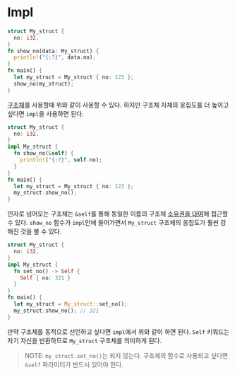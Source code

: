 # Impl

```rs
struct My_struct {
  no: i32,
}
fn show_no(data: My_struct) {
  println!("{:?}", data.no);
}
fn main() {
  let my_struct = My_struct { no: 123 };
  show_no(my_struct);
}
```

[구조체](./structure.md)를 사용할때 위와 같이 사용할 수 있다. 하지만 구조체 자체의 응집도를 더 높이고 싶다면 `impl`을 사용하면 된다.

```rs
struct My_struct {
  no: i32,
}
impl My_struct {
  fn show_no(&self) {
    println!("{:?}", self.no);
  }
}
fn main() {
  let my_struct = My_struct { no: 123 };
  my_struct.show_no();
}
```

인자로 넘어오는 구조체는 `&self`를 통해 동일한 이름의 구조체 [소유권을 대여](./memory.md)해 접근할 수 있다. `show_no` 함수가 `impl`안에 들어가면서 `My_struct` 구조체의 응집도가 훨씬 강해진 것을 볼 수 있다.

```rs
struct My_struct {
  no: i32,
}
impl My_struct {
  fn set_no() -> Self {
    Self { no: 321 }
  }
}
fn main() {
  let my_struct = My_struct::set_no();
  my_struct.show_no(); // 321
}
```

만약 구조체를 동적으로 선언하고 싶다면 `impl`에서 위와 같이 하면 된다. `Self` 키워드는 자기 자신을 반환하므로 `My_struct` 구조체를 의미하게 된다.

> NOTE: `my_struct.set_no()`는 되지 않는다. 구조체의 함수로 사용되고 싶다면 `&self` 파라미터가 반드시 있어야 한다.
